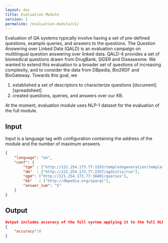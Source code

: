 ```yaml
---
layout: doc
title: Evaluation Module
version: 1
permalink: /evaluation-module/v1/
---
```


Evaluation of QA systems typically involve having a set of pre-defined questions, example queries, and answers to the questions. The Question Answering over Linked Data (QALD) is an evaluation campaign on multilingual question answering over linked data. QALD-4 provides a set of biomedical questions drawn from DrugBank, SIDER and Diseaseome. We wanted to extend this evaluation to a broader set of questions of increasing complexity, and to consider the data from DBpedia, Bio2RDF and BioGateway. Towards this goal, we 

1. established a set of descriptors to characterize questions [document][spreadsheet]
1. created questions, queries, and answers over our KB.

At the moment, evaluation module uses NLP-1 dataset for the evaluation of the full module.

## Input

Input is a language tag with configuration containing the address of the module and the number of maximum answers.

```JSON
{
    "language": "en",
    "conf": {
        "tgm" : ["http://121.254.173.77:1555/templategeneration/templator"],
        "dm"  : ["http://121.254.173.77:2357/agdistis/run"],
        "qgm": ["http://121.254.173.77:38401/queries"], 
        "kb"   : ["http://dbpedia.org/sparql"], 
        "answer_num": "5"
    }
}
```

## Output

```JSON
Output includes accuracy of the full system applying it to the full NLP-1 dataset.
{
    "accuracy":0
}
```